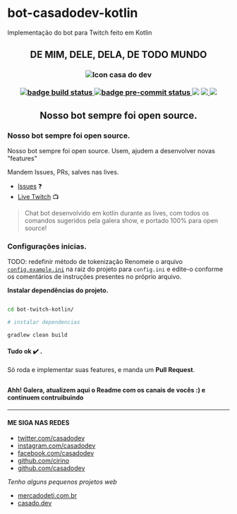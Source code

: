 # bot-casadodev-kotlin
Implementação do bot para Twitch feito em Kotlin

<h2 align="center"> DE MIM, DELE, DELA, DE TODO MUNDO</h2>

<h3 align="center">
    <img src="https://static-cdn.jtvnw.net/jtv_user_pictures/0940a2f0-2f2c-49d3-a87a-a3f4b3021b03-profile_image-300x300.png" alt="Icon casa do dev">
    <br/><br/>
    <div>
        <a href="https://github.com/casadodev/bot-twitch-kotlin/actions?query=branch:master+workflow:Build">
            <img src="https://github.com/casadodev/bot-twitch-kotlin/workflows/Build/badge.svg?branch=master" alt="badge build status">
        </a>
        <a href="https://results.pre-commit.ci/badge/github/casadodev/bot-twitch-kotlin/master.svg">
            <img src="https://results.pre-commit.ci/badge/github/casadodev/bot-twitch-kotlin/master.svg" alt="badge pre-commit status">
        </a>
        <img src="https://img.shields.io/github/contributors/casadodev/bot-twitch-kotlin">
        <a href="https://github.com/casadodev/bot-twitch-kotlin/issues">
            <img src="https://img.shields.io/github/issues/casadodev/bot-twitch-kotlin">
        </a>
        <a href="https://www.twitch.tv/casadodev">
            <img src="https://img.shields.io/twitch/status/casadodev">
        </a>
    </div>
    <h2 align="center">Nosso bot sempre foi open source.</h2>
</h3>

<!-- [![Build Status](https://github.com/casadodev/bot-twitch-kotlin/workflows/Build/badge.svg?branch=main)](https://github.com/casadodev/bot-twitch-kotlin/actions?query=branch:main+workflow:Build) -->

### Nosso bot sempre foi open source.

<span>
Nosso bot sempre foi open source.
Usem, ajudem a desenvolver novas "features"
</span>

Mandem Issues, PRs, salves nas lives.

- [Issues](https://github.com/casadodev/bot-twitch-kotlin/issues) :question:
- [Live Twitch](https://www.twitch.tv/casadodev) :tv:
<!-- https://www.twitch.tv/casadodev -->

> Chat bot desenvolvido em kotlin durante as lives, com todos os comandos sugeridos pela galera show, e portado 100% para open source!

### Configurações inicias.

TODO: redefinir método de tokenização
Renomeie o arquivo [`config.example.ini`](https://github.com/casadodev/bot-twitch-kotlin/blob/master/config.example.ini) na raiz do projeto para `config.ini` e edite-o conforme os comentários de instruções presentes no próprio arquivo.

**Instalar dependências do projeto.**

```sh

cd bot-twitch-kotlin/

# instalar dependencias

gradlew clean build

```
#### Tudo ok :heavy_check_mark:  .
Só roda e implementar suas features, e manda um **Pull Request**.
##

#### Ahh! Galera, atualizem aqui o Readme com os canais de vocês :) e continuem contruibuindo

----



#### ME SIGA NAS REDES
* [twitter.com/casadodev](https://twitter.com/casadodev)
* [instagram.com/casadodev](https://instagram.com/casadodev)
* [facebook.com/casadodev](https://facebook.com/casadodev)
* [github.com/cirino](https://github.com/cirino)
* [github.com/casadodev](https://github.com/casadodev)

*Tenho alguns pequenos projetos web*
* [mercadodeti.com.br](https://mercadodeti.com.br)
* [casado.dev](https://casado.dev)
